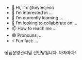 - 👋 Hi, I’m @mylesjeon
- 👀 I’m interested in ...
- 🌱 I’m currently learning ...
- 💞️ I’m looking to collaborate on ...
- 📫 How to reach me ...
- 😄 Pronouns: ...
- ⚡ Fun fact: ...

<!---
mylesjeon/mylesjeon is a ✨ special ✨ repository because its `README.md` (this file) appears on your GitHub profile.
You can click the Preview link to take a look at your changes.
--->
상품운영관리팀 전민영입니다.
아자아자!
